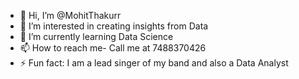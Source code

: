 - 👋 Hi, I’m @MohitThakurr
- 👀 I’m interested in creating insights from Data
- 🌱 I’m currently learning Data Science
- 📫 How to reach me- Call me at 7488370426
- ⚡ Fun fact: I am a lead singer of my band and also a Data Analyst

<!---
MohitThakurr/MohitThakurr is a ✨ special ✨ repository because its `README.md` (this file) appears on your GitHub profile.
You can click the Preview link to take a look at your changes.
--->
